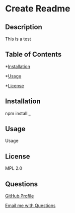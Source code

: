 
# Create Readme

## Description
This is a test
      
## Table of Contents

*[Installation](#Installation)

*[Usage](#Usage)

*[License](#License)

## Installation

npm install _

## Usage

Usage

## License

MPL 2.0


## Questions
[GitHub Profile](https://github.com/cloudflying87)

[Email me with Questions](mailto:davidhale)